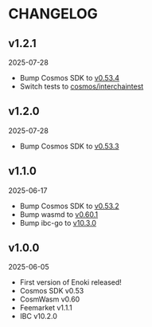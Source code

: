 # CHANGELOG

## v1.2.1

2025-07-28

* Bump Cosmos SDK to [v0.53.4](https://github.com/cosmos/cosmos-sdk/releases/tag/v0.53.4)
* Switch tests to [cosmos/interchaintest](https://github.com/cosmos/interchaintest)


## v1.2.0

2025-07-28

* Bump Cosmos SDK to [v0.53.3](https://github.com/cosmos/cosmos-sdk/releases/tag/v0.53.3)

## v1.1.0

2025-06-17

* Bump Cosmos SDK to [v0.53.2](https://github.com/cosmos/cosmos-sdk/releases/tag/v0.53.2)
* Bump wasmd to [v0.60.1](https://github.com/CosmWasm/wasmd/releases/tag/v0.60.1)
* Bump ibc-go to [v10.3.0](https://github.com/cosmos/ibc-go/releases/tag/v10.3.0)

## v1.0.0

2025-06-05

* First version of Enoki released!
* Cosmos SDK v0.53
* CosmWasm v0.60
* Feemarket v1.1.1
* IBC v10.2.0